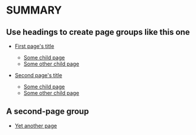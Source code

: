 # SUMMARY

## Use headings to create page groups like this one

* [First page's title]()    
    * [Some child page]()    
    * [Some other child page]()

* [Second page's title]()    
    * [Some child page]()    
    * [Some other child page]()    

## A second-page group

* [Yet another page]()